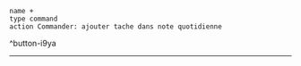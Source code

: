 




```button
name +
type command
action Commander: ajouter tache dans note quotidienne
```
^button-i9ya


___



